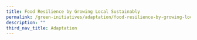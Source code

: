 ```yaml
---
title: Food Resilience by Growing Local Sustainably
permalink: /green-initiatives/adaptation/food-resilience-by-growing-local-sustainably/
description: ""
third_nav_title: Adaptation
---
```

